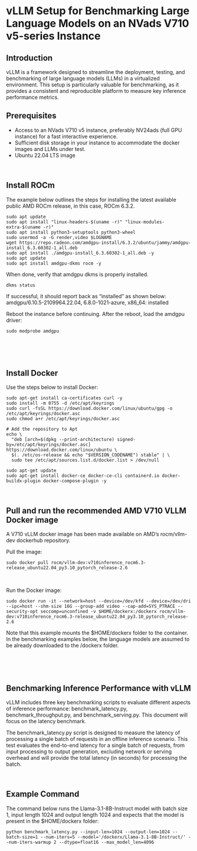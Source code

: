 # vLLM Setup for Benchmarking Large Language Models on an NVads V710 v5-series Instance

## Introduction 

vLLM is a framework designed to streamline the deployment, testing, and benchmarking of large language models (LLMs) in a virtualized environment.  This setup is particularly valuable for benchmarking, as it provides a consistent and reproducible platform to measure key inference performance metrics.


## Prerequisites
- Access to an NVads V710 v5 instance, preferably NV24ads (full GPU instance) for a fast interactive experience.
- Sufficient disk storage in your instance to accommodate the docker images and LLMs under test.
- Ubuntu 22.04 LTS image

<br>

## Install ROCm
The example below outlines the steps for installing the latest available public AMD ROCm release, in this case, ROCm 6.3.2.

```
sudo apt update
sudo apt install "linux-headers-$(uname -r)" "linux-modules-extra-$(uname -r)"
sudo apt install python3-setuptools python3-wheel
sudo usermod -a -G render,video $LOGNAME 
wget https://repo.radeon.com/amdgpu-install/6.3.2/ubuntu/jammy/amdgpu-install_6.3.60302-1_all.deb
sudo apt install ./amdgpu-install_6.3.60302-1_all.deb -y
sudo apt update
sudo apt install amdgpu-dkms rocm -y
```

When done, verify that amdgpu dkms is properly installed.  

```
dkms status
```

If successful, it should report back as “installed” as shown below:
amdgpu/6.10.5-2109964.22.04, 6.8.0-1021-azure, x86_64: installed

Reboot the instance before continuing.  After the reboot, load the amdgpu driver:

```
sudo modprobe amdgpu
```

<br><br>
 
## Install Docker
Use the steps below to install Docker:

```
sudo apt-get install ca-certificates curl -y
sudo install -m 0755 -d /etc/apt/keyrings
sudo curl -fsSL https://download.docker.com/linux/ubuntu/gpg -o /etc/apt/keyrings/docker.asc
sudo chmod a+r /etc/apt/keyrings/docker.asc

# Add the repository to Apt 
echo \
  "deb [arch=$(dpkg --print-architecture) signed-by=/etc/apt/keyrings/docker.asc] https://download.docker.com/linux/ubuntu \
  $(. /etc/os-release && echo "$VERSION_CODENAME") stable" | \
  sudo tee /etc/apt/sources.list.d/docker.list > /dev/null

sudo apt-get update
sudo apt-get install docker-ce docker-ce-cli containerd.io docker-buildx-plugin docker-compose-plugin -y
```

<br>

## Pull and run the recommended AMD V710 VLLM Docker image

A V710 vLLM docker image has been made available on AMD’s rocm/vllm-dev dockerhub repository.  

Pull the image:

```
sudo docker pull rocm/vllm-dev:v710inference_rocm6.3-release_ubuntu22.04_py3.10_pytorch_release-2.6
```

<br>

Run the Docker image:

```
sudo docker run -it --network=host --device=/dev/kfd --device=/dev/dri --ipc=host --shm-size 16G --group-add video --cap-add=SYS_PTRACE --security-opt seccomp=unconfined -v $HOME/dockerx:/dockerx rocm/vllm-dev:v710inference_rocm6.3-release_ubuntu22.04_py3.10_pytorch_release-2.6
```

Note that this example mounts the $HOME/dockerx folder to the container.  In the benchmarking examples below, the language models are assumed to be already downloaded to the /dockerx folder.

<br><br>
 
## Benchmarking Inference Performance with vLLM

vLLM includes three key benchmarking scripts to evaluate different aspects of inference performance: benchmark_latency.py, benchmark_throughput.py, and benchmark_serving.py.   This document will focus on the latency benchmark.

The benchmark_latency.py script is designed to measure the latency of processing a single batch of requests in an offline inference scenario. This test evaluates the end-to-end latency for a single batch of requests, from input processing to output generation, excluding network or serving overhead and will provide the total latency (in seconds) for processing the batch.

<br>

## Example Command 
The command below runs the Llama-3.1-8B-Instruct model with batch size 1, input length 1024 and output length 1024 and expects that the model is present in the $HOME/dockerx folder:

```
python benchmark_latency.py --input-len=1024 --output-len=1024 --batch-size=1 --num-iters=5 --model='/dockerx/Llama-3.1-8B-Instruct/' --num-iters-warmup 2 --dtype=float16 --max_model_len=4096
```



